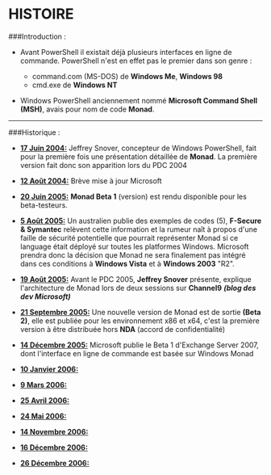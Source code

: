 # HISTOIRE

###Introduction : 

- Avant PowerShell il existait déjà plusieurs interfaces en ligne de commande. PowerShell n'est en effet pas le premier dans son genre : 
  - command.com (MS-DOS) de **Windows Me**, **Windows 98**
  - cmd.exe de **Windows NT** 

- Windows PowerShell anciennement nommé **Microsoft Command Shell (MSH)**, avais pour nom de code **Monad**.

---
###Historique :

- **<u>17 Juin 2004:</u>** Jeffrey Snover, concepteur de Windows PowerShell, fait pour la première fois une présentation détaillée de **Monad**. La première version fait donc son apparition lors du PDC 2004
</ul>

- **<u>12 Août 2004:</u>** Brève mise à jour Microsoft
</ul>

- **<u>20 Juin 2005:</u>** **Monad Beta 1** (version) est rendu disponible pour les beta-testeurs.
</ul>

- **<u>5 Août 2005:</u>** Un australien publie des exemples de codes (5), **F-Secure & Symantec** relèvent cette information et la rumeur naît à propos d'une faille de sécurité potentielle que pourrait représenter Monad si ce language était déployé sur toutes les platformes Windows. Microsoft prendra donc la décision que Monad ne sera finalement pas intégré dans ces conditions à **Windows Vista** et à **Windows 2003** "R2".
</ul>

- **<u>19 Août 2005:</u>** Avant le PDC 2005, **Jeffrey Snover** présente, explique l'architecture de Monad lors de deux sessions sur **Channel9** ***(blog des dev Microsoft)***
</ul>

- **<u>21 Septembre 2005:</u>** Une nouvelle version de Monad est de sortie **(Beta 2)**, elle est publiée pour les environnement x86 et x64, c'est la première version à être distribuée hors **NDA**  (accord de confidentialité)
</ul>

- **<u>14 Décembre 2005:</u>** Microsoft publie le Beta 1 d'Exchange Server 2007, dont l'interface en ligne de commande est basée sur Windows Monad
</ul>

- **<u>10 Janvier 2006:</u>** 
</ul>

- **<u>9 Mars 2006:</u>**
</ul>

- **<u>25 Avril 2006:</u>**
</ul>

- **<u>24 Mai 2006:</u>**
</ul>

- **<u>14 Novembre 2006:</u>**
</ul>

- **<u>16 Décembre 2006:</u>**
</ul>

- **<u>26 Décembre 2006:</u>**
  


